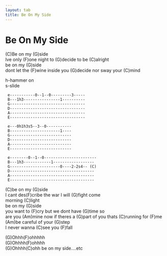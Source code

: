 ```yaml
---
layout: tab
title: Be On My Side
---
```

# Be On My Side

(C)Be on my (G)side  
Ive only (F)one night to (G)decide to be (C)alright  
be on my (G)side  
dont let the (F)wine inside you (G)decide nor sway your (C)mind  
  
h-hammer on  
s-slide  
  

``` 
 e-----------0--1--0---------3-----
 B---1h3----------------1----------
 G---------------------------------
 D---------------------------------
 A---------------------------------
 E---------------------------------
 
 e---0h1h3s5--3--0-----------
 B----------------------1----
 G---------------------------
 D---------------------------
 A---------------------------
 E---------------------------
 
 e--------0--1--0-----------------------
 B---1h3------------1------------------
 G----------------------0----2-2s4-- (C)
 D-------------------------------------
 A-------------------------------------
 E-------------------------------------
```

  
(C)be on my (G)side  
I cant des(F)cribe the war I will (G)fight come  
morning (C)light  
be on my (G)side  
you want to (F)cry but we dont have (G)time so  
are you (Am)mine now if theres a (G)part of you thats (C)running for
(F)me  
(Am)be careful of your (G)step  
I never wanna (C)see you (F)fall  
  
(G)Ohhh(F)ohhhhh  
(G)Ohhhh(F)ohhhh  
(G)Ohhhh(C)ohh be on my side....etc
